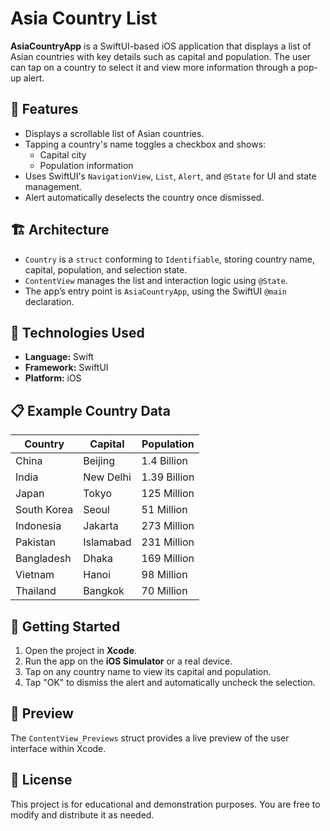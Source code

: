 # Asia Country List

**AsiaCountryApp** is a SwiftUI-based iOS application that displays a list of Asian countries with key details such as capital and population. The user can tap on a country to select it and view more information through a pop-up alert.

## 📱 Features

- Displays a scrollable list of Asian countries.
- Tapping a country's name toggles a checkbox and shows:
  - Capital city
  - Population information
- Uses SwiftUI's `NavigationView`, `List`, `Alert`, and `@State` for UI and state management.
- Alert automatically deselects the country once dismissed.

## 🏗️ Architecture

- `Country` is a `struct` conforming to `Identifiable`, storing country name, capital, population, and selection state.
- `ContentView` manages the list and interaction logic using `@State`.
- The app’s entry point is `AsiaCountryApp`, using the SwiftUI `@main` declaration.

## 🔧 Technologies Used

- **Language:** Swift
- **Framework:** SwiftUI
- **Platform:** iOS

## 📋 Example Country Data

| Country          | Capital     | Population  |
|------------------|-------------|-------------|
| China            | Beijing     | 1.4 Billion |
| India            | New Delhi   | 1.39 Billion|
| Japan            | Tokyo       | 125 Million|
| South Korea      | Seoul       | 51 Million |
| Indonesia        | Jakarta     | 273 Million|
| Pakistan         | Islamabad   | 231 Million|
| Bangladesh       | Dhaka       | 169 Million|
| Vietnam          | Hanoi       | 98 Million |
| Thailand         | Bangkok     | 70 Million |

## 🚀 Getting Started

1. Open the project in **Xcode**.
2. Run the app on the **iOS Simulator** or a real device.
3. Tap on any country name to view its capital and population.
4. Tap "OK" to dismiss the alert and automatically uncheck the selection.

## 🧪 Preview

The `ContentView_Previews` struct provides a live preview of the user interface within Xcode.

## 📄 License

This project is for educational and demonstration purposes. You are free to modify and distribute it as needed.
